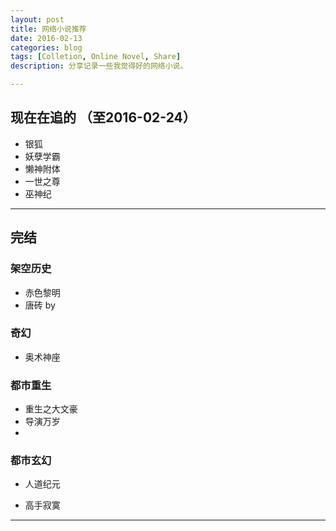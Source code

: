 ```yaml
---
layout: post
title: 网络小说推荐
date: 2016-02-13
categories: blog
tags: [Colletion, Online Novel, Share]
description: 分享记录一些我觉得好的网络小说。

---
```


## 现在在追的 （至2016-02-24）

- 银狐
- 妖孽学霸
- 懒神附体
- 一世之尊
- 巫神纪

---

## 完结

### 架空历史
- 赤色黎明
- 唐砖 by 

### 奇幻

- 奥术神座

### 都市重生
- 重生之大文豪
- 导演万岁
- 

### 都市玄幻
- 人道纪元

- 高手寂寞


---










